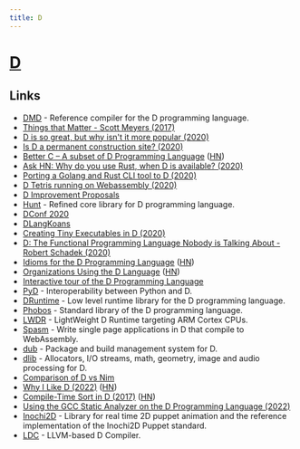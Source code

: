 ```yaml
---
title: D
---
```


# [D](https://dlang.org)

## Links

- [DMD](https://github.com/dlang/dmd) - Reference compiler for the D programming language.
- [Things that Matter - Scott Meyers (2017)](https://www.youtube.com/watch?v=RT46MpK39rQ)
- [D is so great, but why isn't it more popular (2020)](https://www.reddit.com/r/d_language/comments/esp6vu/d_is_so_great_but_why_isnt_it_more_popular/)
- [Is D a permanent construction site? (2020)](https://www.reddit.com/r/d_language/comments/elqrtd/is_d_a_permanent_construction_site/)
- [Better C – A subset of D Programming Language](https://dlang.org/spec/betterc.html) ([HN](https://news.ycombinator.com/item?id=23005297))
- [Ask HN: Why do you use Rust, when D is available? (2020)](https://news.ycombinator.com/item?id=23494490)
- [Porting a Golang and Rust CLI tool to D (2020)](https://pingfrommorocco.blogspot.com/2020/08/porting-golang-and-rust-cli-tool-to-d.html)
- [D Tetris running on Webassembly (2020)](http://dpldocs.info/this-week-in-d/Blog.Posted_2020_08_10.html)
- [D Improvement Proposals](https://github.com/dlang/DIPs)
- [Hunt](https://github.com/huntlabs/hunt) - Refined core library for D programming language.
- [DConf 2020](https://dconf.org/2020/online/index.html)
- [DLangKoans](https://github.com/ilmanzo/DLangKoans)
- [Creating Tiny Executables in D (2020)](https://abqexpert.com/2020/11/16/creating-tiny-executables-in-d/)
- [D: The Functional Programming Language Nobody is Talking About - Robert Schadek (2020)](https://www.youtube.com/watch?v=MgcYKqiEpqQ)
- [Idioms for the D Programming Language](https://p0nce.github.io/d-idioms/) ([HN](https://news.ycombinator.com/item?id=26105564))
- [Organizations Using the D Language](https://dlang.org/orgs-using-d.html) ([HN](https://news.ycombinator.com/item?id=26158191))
- [Interactive tour of the D Programming Language](https://tour.dlang.org/)
- [PyD](https://github.com/ariovistus/pyd) - Interoperability between Python and D.
- [DRuntime](https://github.com/dlang/druntime) - Low level runtime library for the D programming language.
- [Phobos](https://github.com/dlang/phobos) - Standard library of the D programming language.
- [LWDR](https://github.com/hmmdyl/LWDR) - LightWeight D Runtime targeting ARM Cortex CPUs.
- [Spasm](https://github.com/skoppe/spasm) - Write single page applications in D that compile to WebAssembly.
- [dub](https://github.com/dlang/dub) - Package and build management system for D.
- [dlib](https://github.com/gecko0307/dlib) - Allocators, I/O streams, math, geometry, image and audio processing for D.
- [Comparison of D vs Nim](https://github.com/timotheecour/D_vs_nim)
- [Why I Like D (2022)](https://aradaelli.com/blog/why-i-like-d/) ([HN](https://news.ycombinator.com/item?id=29863557))
- [Compile-Time Sort in D (2017)](https://dlang.org/blog/2017/06/05/compile-time-sort-in-d/) ([HN](https://news.ycombinator.com/item?id=30317408))
- [Using the GCC Static Analyzer on the D Programming Language (2022)](https://dlang.org/blog/2022/01/14/using-the-gcc-static-analyzer-on-the-d-programming-language/)
- [Inochi2D](https://github.com/Inochi2D/inochi2d) - Library for real time 2D puppet animation and the reference implementation of the Inochi2D Puppet standard.
- [LDC](https://github.com/ldc-developers/ldc) - LLVM-based D Compiler.
